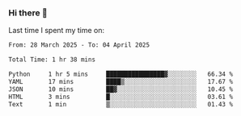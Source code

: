 ### Hi there 👋

<!--
**Grav1tum/Grav1tum** is a ✨ _special_ ✨ repository because its `README.md` (this file) appears on your GitHub profile.

Here are some ideas to get you started:

- 🔭 I’m currently working on ...
- 🌱 I’m currently learning ...
- 👯 I’m looking to collaborate on ...
- 🤔 I’m looking for help with ...
- 💬 Ask me about ...
- 📫 How to reach me: ...
- 😄 Pronouns: ...
- ⚡ Fun fact: ...
-->
Last time I spent my time on:
<!--START_SECTION:waka-->

```txt
From: 28 March 2025 - To: 04 April 2025

Total Time: 1 hr 38 mins

Python     1 hr 5 mins     ████████████████▓░░░░░░░░   66.34 %
YAML       17 mins         ████▒░░░░░░░░░░░░░░░░░░░░   17.67 %
JSON       10 mins         ██▓░░░░░░░░░░░░░░░░░░░░░░   10.45 %
HTML       3 mins          █░░░░░░░░░░░░░░░░░░░░░░░░   03.61 %
Text       1 min           ▒░░░░░░░░░░░░░░░░░░░░░░░░   01.43 %
```

<!--END_SECTION:waka-->
